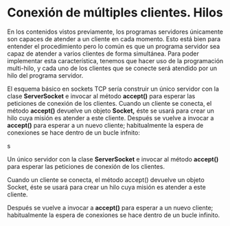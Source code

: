 #  Conexión de múltiples clientes. Hilos
En los contenidos vistos previamente, los programas servidores únicamente son capaces de atender a un cliente en cada momento. Esto está bien para entender el procedimiento pero lo común es que un programa servidor sea capaz de atender a varios clientes de forma simultánea. Para poder implementar esta característica, tenemos que hacer uso de la programación multi-hilo, y cada uno de los clientes que se conecte será atendido por un hilo del programa servidor.

El esquema básico en sockets TCP sería construir un único servidor con la clase **ServerSocket** e invocar al método **accept()** para esperar las peticiones de conexión de los clientes. Cuando un cliente se conecta, el método **accept()** devuelve un objeto **Socket,** éste se usará para crear un hilo cuya misión es atender a este cliente. Después se vuelve a invocar a **accept()** para esperar a un nuevo cliente; habitualmente la espera de conexiones se hace dentro de un bucle infnito:

s

Un único servidor con la clase **ServerSocket** e invocar al método **accept()** para esperar las peticiones de conexión de los clientes.

Cuando un cliente se conecta, el método accept() devuelve un objeto Socket, éste se usará para crear un hilo cuya misión es atender a este cliente.

Después se vuelve a invocar a **accept()** para esperar a un nuevo cliente; habitualmente la espera de conexiones se hace dentro de un bucle infinito.
